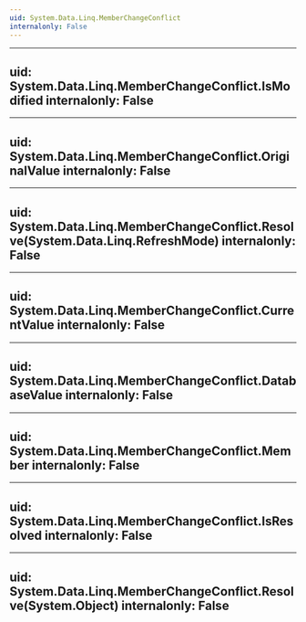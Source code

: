 ```yaml
---
uid: System.Data.Linq.MemberChangeConflict
internalonly: False
---
```


---
uid: System.Data.Linq.MemberChangeConflict.IsModified
internalonly: False
---

---
uid: System.Data.Linq.MemberChangeConflict.OriginalValue
internalonly: False
---

---
uid: System.Data.Linq.MemberChangeConflict.Resolve(System.Data.Linq.RefreshMode)
internalonly: False
---

---
uid: System.Data.Linq.MemberChangeConflict.CurrentValue
internalonly: False
---

---
uid: System.Data.Linq.MemberChangeConflict.DatabaseValue
internalonly: False
---

---
uid: System.Data.Linq.MemberChangeConflict.Member
internalonly: False
---

---
uid: System.Data.Linq.MemberChangeConflict.IsResolved
internalonly: False
---

---
uid: System.Data.Linq.MemberChangeConflict.Resolve(System.Object)
internalonly: False
---
